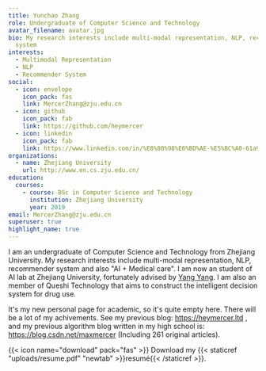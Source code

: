 ```yaml
---
title: Yunchao Zhang
role: Undergraduate of Computer Science and Technology
avatar_filename: avatar.jpg
bio: My research interests include multi-modal representation, NLP, recommender
  system
interests:
  - Multimodal Representation
  - NLP
  - Recommender System
social:
  - icon: envelope
    icon_pack: fas
    link: MercerZhang@zju.edu.cn
  - icon: github
    icon_pack: fab
    link: https://github.com/heymercer
  - icon: linkedin
    icon_pack: fab
    link: https://www.linkedin.com/in/%E8%80%98%E6%BD%AE-%E5%BC%A0-61a908207/
organizations:
  - name: Zhejiang University
    url: http://www.en.cs.zju.edu.cn/
education:
  courses:
    - course: BSc in Computer Science and Technology
      institution: Zhejiang University
      year: 2019
email: MercerZhang@zju.edu.cn
superuser: true
highlight_name: true
---
```

I am an undergraduate of Computer Science and Technology from Zhejiang University. My research interests include multi-modal representation, NLP, recommender system and also "AI + Medical care". I am now an student of AI lab at Zhejiang University, fortunately advised by [Yang Yang](https://yangy.org/).  I am also an member of Queshi Technology that aims to construct the [](javascript:void(0); "添加到收藏夹")intelligent decision system for drug use.

It's my new personal page for academic, so it's quite empty here. There will be a lot of my achivements. See my previous blog: https://heymercer.ltd , and my previous algorithm blog written in my high school is: https://blog.csdn.net/maxmercer (Including 261 original articles).

{{< icon name="download" pack="fas" >}} Download my {{< staticref "uploads/resume.pdf" "newtab" >}}resumé{{< /staticref >}}.